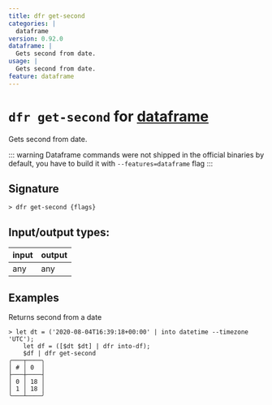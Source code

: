 ```yaml
---
title: dfr get-second
categories: |
  dataframe
version: 0.92.0
dataframe: |
  Gets second from date.
usage: |
  Gets second from date.
feature: dataframe
---
```

<!-- This file is automatically generated. Please edit the command in https://github.com/nushell/nushell instead. -->

# `dfr get-second` for [dataframe](/commands/categories/dataframe.md)

<div class='command-title'>Gets second from date.</div>

::: warning
Dataframe commands were not shipped in the official binaries by default, you have to build it with `--features=dataframe` flag
:::

## Signature

```> dfr get-second {flags} ```


## Input/output types:

| input | output |
| ----- | ------ |
| any   | any    |

## Examples

Returns second from a date
```nu
> let dt = ('2020-08-04T16:39:18+00:00' | into datetime --timezone 'UTC');
    let df = ([$dt $dt] | dfr into-df);
    $df | dfr get-second
╭───┬────╮
│ # │ 0  │
├───┼────┤
│ 0 │ 18 │
│ 1 │ 18 │
╰───┴────╯

```
